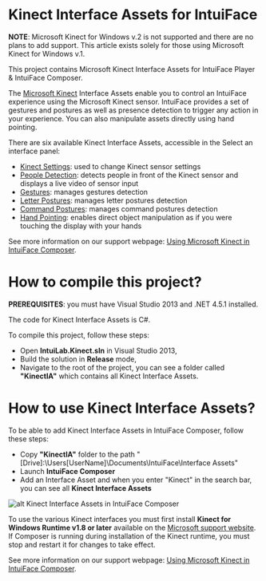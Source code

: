 # Kinect Interface Assets for IntuiFace

**NOTE**: Microsoft Kinect for Windows v.2 is not supported and there are no plans to add support. 
This article exists solely for those using Microsoft Kinect for Windows v.1.

This project contains Microsoft Kinect Interface Assets for IntuiFace Player & IntuiFace Composer.

The [Microsoft Kinect](http://www.microsoft.com/en-us/kinectforwindows/) Interface Assets enable you to control an IntuiFace experience using the Microsoft Kinect sensor. 
IntuiFace provides a set of gestures and postures as well as presence detection to trigger any action in your experience. You can also manipulate assets directly using hand pointing.

There are six available Kinect Interface Assets, accessible in the Select an interface panel:
* [Kinect Settings](http://support.intuilab.com/kb/non-touch-interactive-devices/using-microsoftr-kinectr#kinectSettings): used to change Kinect sensor settings
* [People Detection](http://support.intuilab.com/kb/non-touch-interactive-devices/using-microsoftr-kinectr#peopleDetection): detects people in front of the Kinect sensor and displays a live video of sensor input
* [Gestures](http://support.intuilab.com/kb/non-touch-interactive-devices/using-microsoftr-kinectr#gestures): manages gestures detection
* [Letter Postures](http://support.intuilab.com/kb/non-touch-interactive-devices/using-microsoftr-kinectr#letterPostures): manages letter postures detection
* [Command Postures](http://support.intuilab.com/kb/non-touch-interactive-devices/using-microsoftr-kinectr#commandPostures): manages command postures detection
* [Hand Pointing](http://support.intuilab.com/kb/non-touch-interactive-devices/using-microsoftr-kinectr#handPointing): enables direct object manipulation as if you were touching the display with your hands

See more information on our support webpage: [Using Microsoft Kinect in IntuiFace Composer](http://support.intuilab.com/kb/non-touch-interactive-devices/using-microsoftr-kinectr).

# How to compile this project?

**PREREQUISITES**: you must have Visual Studio 2013 and .NET 4.5.1 installed.

The code for Kinect Interface Assets is C#.

To compile this project, follow these steps:
* Open **IntuiLab.Kinect.sln** in Visual Studio 2013,
* Build the solution in **Release** mode,
* Navigate to the root of the project, you can see a folder called **"KinectIA"** which contains all Kinect Interface Assets.

# How to use Kinect Interface Assets?

To be able to add Kinect Interface Assets in IntuiFace Composer, follow these steps: 
* Copy **"KinectIA"** folder to the path "[Drive]:\Users\[UserName]\Documents\IntuiFace\Interface Assets"
* Launch **IntuiFace Composer**
* Add an Interface Asset and when you enter "Kinect" in the search bar, you can see all **Kinect Interface Assets**

![alt Kinect Interface Assets in IntuiFace Composer](http://deposit.intuilab.com/deposit/github/SnapKinectIA.png)

To use the various Kinect interfaces you must first install **Kinect for Windows Runtime v1.8 or later** available on the [Microsoft support website](http://www.microsoft.com/en-us/download/details.aspx?id=40277). 
If Composer is running during installation of the Kinect runtime, you must stop and restart it for changes to take effect.

See more information on our support webpage: [Using Microsoft Kinect in IntuiFace Composer](http://support.intuilab.com/kb/non-touch-interactive-devices/using-microsoftr-kinectr).




